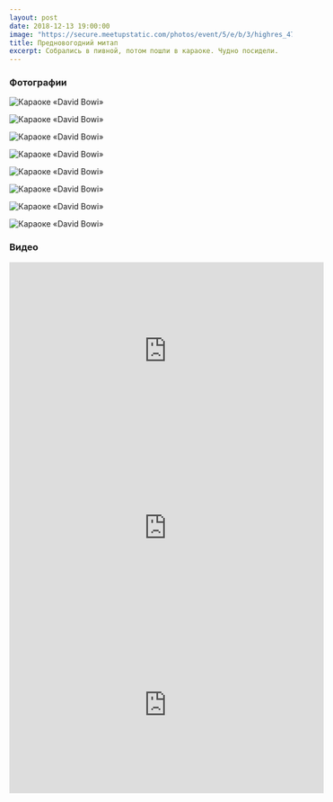 ```yaml
---
layout: post
date: 2018-12-13 19:00:00
image: "https://secure.meetupstatic.com/photos/event/5/e/b/3/highres_476724243.jpeg"
title: Предновогодний митап
excerpt: Собрались в пивной, потом пошли в караоке. Чудно посидели.
---
```


### Фотографии

![Караоке &laquo;David Bowi&raquo;](https://secure.meetupstatic.com/photos/event/3/7/e/3/highres_477194307.jpeg)

![Караоке &laquo;David Bowi&raquo;](https://secure.meetupstatic.com/photos/event/3/7/e/4/highres_477194308.jpeg)

![Караоке &laquo;David Bowi&raquo;](https://secure.meetupstatic.com/photos/event/3/7/e/5/highres_477194309.jpeg)

![Караоке &laquo;David Bowi&raquo;](https://secure.meetupstatic.com/photos/event/3/7/e/6/highres_477194310.jpeg)

![Караоке &laquo;David Bowi&raquo;](https://secure.meetupstatic.com/photos/event/3/7/e/7/highres_477194311.jpeg)

![Караоке &laquo;David Bowi&raquo;](https://secure.meetupstatic.com/photos/event/3/7/e/a/highres_477194314.jpeg)

![Караоке &laquo;David Bowi&raquo;](https://secure.meetupstatic.com/photos/event/3/7/e/b/highres_477194315.jpeg)

![Караоке &laquo;David Bowi&raquo;](https://secure.meetupstatic.com/photos/event/3/7/e/d/highres_477194317.jpeg)

### Видео

<div class="video">
  <iframe width="560" height="315" src="https://www.youtube.com/embed/OnuaYtNOwKE" frameborder="0" allow="accelerometer; autoplay; encrypted-media; gyroscope; picture-in-picture" allowfullscreen></iframe>
</div>

<div class="video">
  <iframe width="560" height="315" src="https://www.youtube.com/embed/rHfaIqokbH4" frameborder="0" allow="accelerometer; autoplay; encrypted-media; gyroscope; picture-in-picture" allowfullscreen></iframe>
</div>

<div class="video">
  <iframe width="560" height="315" src="https://www.youtube.com/embed/T4PdG-u98Zg" frameborder="0" allow="accelerometer; autoplay; encrypted-media; gyroscope; picture-in-picture" allowfullscreen></iframe>
</div>
